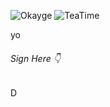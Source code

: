 ![Okayge](https://cdn.betterttv.net/emote/5fa59c774dfba164402933ca/3x)
![TeaTime](https://cdn.betterttv.net/emote/56f6eb647ee3e8fc6e4fe48e/3x)

yo


###### Sign Here 👇


[<img src="https://cdn.7tv.app/emote/614d733420eaf897465a2f5a/4x.webp" width="16" alt="Dank" />](https://github.com/lucas19961 "Lucas was here")


